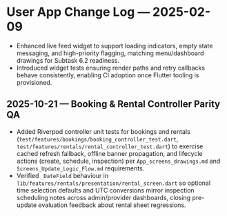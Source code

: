 # User App Change Log — 2025-02-09

- Enhanced live feed widget to support loading indicators, empty state messaging, and high-priority flagging, matching menu/dashboard drawings for Subtask 6.2 readiness.
- Introduced widget tests ensuring render paths and retry callbacks behave consistently, enabling CI adoption once Flutter tooling is provisioned.

## 2025-10-21 — Booking & Rental Controller Parity QA
- Added Riverpod controller unit tests for bookings and rentals (`test/features/bookings/booking_controller_test.dart`, `test/features/rentals/rental_controller_test.dart`) to exercise cached refresh fallback, offline banner propagation, and lifecycle actions (create, schedule, inspection) per `App_screens_drawings.md` and `Screens_Update_Logic_Flow.md` requirements.
- Verified `_DateField` behaviour in `lib/features/rentals/presentation/rental_screen.dart` so optional time selection defaults and UTC conversions mirror inspection scheduling notes across admin/provider dashboards, closing pre-update evaluation feedback about rental sheet regressions.
